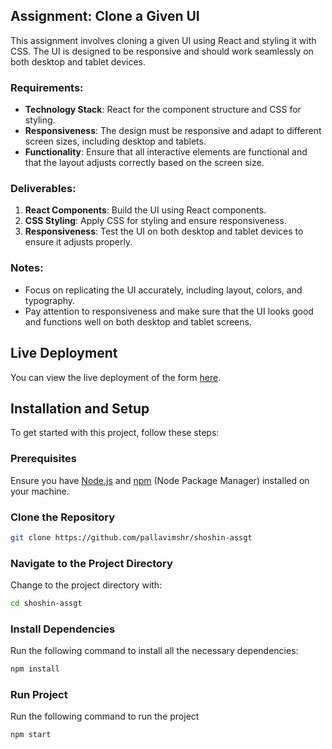 ## Assignment: Clone a Given UI

This assignment involves cloning a given UI using React and styling it with CSS. The UI is designed to be responsive and should work seamlessly on both desktop and tablet devices.

### Requirements:
- **Technology Stack**: React for the component structure and CSS for styling.
- **Responsiveness**: The design must be responsive and adapt to different screen sizes, including desktop and tablets.
- **Functionality**: Ensure that all interactive elements are functional and that the layout adjusts correctly based on the screen size.

### Deliverables:
1. **React Components**: Build the UI using React components.
2. **CSS Styling**: Apply CSS for styling and ensure responsiveness.
3. **Responsiveness**: Test the UI on both desktop and tablet devices to ensure it adjusts properly.

### Notes:
- Focus on replicating the UI accurately, including layout, colors, and typography.
- Pay attention to responsiveness and make sure that the UI looks good and functions well on both desktop and tablet screens.
## Live Deployment

You can view the live deployment of the form [here](https://shoshin-assgt.vercel.app/).

## Installation and Setup

To get started with this project, follow these steps:

### Prerequisites

Ensure you have [Node.js](https://nodejs.org/) and [npm](https://www.npmjs.com/) (Node Package Manager) installed on your machine.

### Clone the Repository

```bash
git clone https://github.com/pallavimshr/shoshin-assgt

```
### Navigate to the Project Directory

Change to the project directory with:

```bash
cd shoshin-assgt
```
### Install Dependencies

Run the following command to install all the necessary dependencies:

```bash
npm install
```
### Run Project
Run the following command to run the project
```bash
npm start
